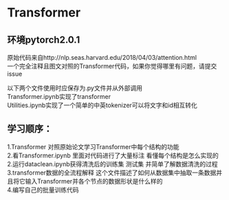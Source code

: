 # Transformer
## 环境pytorch2.0.1
原始代码来自http://nlp.seas.harvard.edu/2018/04/03/attention.html\
一个完全注释且图文对照的Transformer代码，如果你觉得哪里有问题，请提交issue

以下两个文件使用时应保存为.py文件并从外部调用\
Transformer.ipynb实现了transformer \
Utilities.ipynb实现了一个简单的中英tokenizer可以将文字和id相互转化

## 学习顺序：
1.Transformer 对照原始论文学习Transformer中每个结构的功能\
2.看Transformer.ipynb 里面对代码进行了大量标注 看懂每个结构是怎么实现的
2.运行dataclean.ipynb获得清洗后的训练集 测试集 并简单了解数据清洗的过程\
3.transformer数据的全流程解释 这个文件描述了如何从数据集中抽取一条数据并且将它输入Transformer并各个节点的数据形状是什么样的\
4.编写自己的批量训练代码
